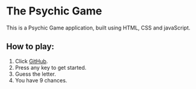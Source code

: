 # The Psychic Game

This is a Psychic Game application, built using HTML, CSS and javaScript.

## How to play:

1. Click [GitHub](https://tiurzm.github.io/Psychic-Game/).
2. Press any key to get started.
3. Guess the letter.
4. You have 9 chances.
